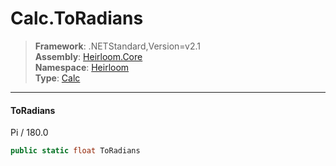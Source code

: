 # Calc.ToRadians

> **Framework**: .NETStandard,Version=v2.1  
> **Assembly**: [Heirloom.Core][0]  
> **Namespace**: [Heirloom][0]  
> **Type**: [Calc][1]

--------------------------------------------------------------------------------

#### ToRadians

Pi / 180.0

```cs
public static float ToRadians
```

[0]: ../Heirloom.Core.md
[1]: Heirloom.Calc.md

